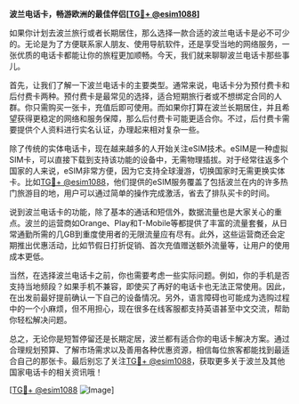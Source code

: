 **波兰电话卡，畅游欧洲的最佳伴侣[[TG💪+ @esim1088](https://t.me/s/esim1088)]**

如果你计划去波兰旅行或者长期居住，那么选择一款合适的波兰电话卡是必不可少的。无论是为了方便联系家人朋友、使用导航软件，还是享受当地的网络服务，一张优质的电话卡都能让你的旅程更加顺畅。今天，我们就来聊聊波兰电话卡那些事儿。

首先，让我们了解一下波兰电话卡的主要类型。通常来说，电话卡分为预付费卡和后付费卡两种。预付费卡是最常见的选择，适合短期旅行者或不想绑定合同的人群。你只需购买一张卡，充值后即可使用。而如果你打算在波兰长期居住，并且希望获得更稳定的网络和服务保障，那么后付费卡可能更适合你。不过，后付费卡需要提供个人资料进行实名认证，办理起来相对复杂一些。

除了传统的实体电话卡，现在越来越多的人开始关注eSIM技术。eSIM是一种虚拟SIM卡，可以直接下载到支持该功能的设备中，无需物理插拔。对于经常往返多个国家的人来说，eSIM非常方便，因为它支持全球漫游，切换国家时无需更换实体卡。比如[TG💪+ @esim1088](https://t.me/s/esim1088)，他们提供的eSIM服务覆盖了包括波兰在内的许多热门旅游目的地，用户可以通过简单的操作完成激活，省去了排队买卡的时间。

说到波兰电话卡的功能，除了基本的通话和短信外，数据流量也是大家关心的重点。波兰的运营商如Orange、Play和T-Mobile等都提供了丰富的流量套餐，从日常通勤所需的几GB到重度使用者的无限流量应有尽有。此外，这些运营商还会定期推出优惠活动，比如节假日打折促销、首次充值赠送额外流量等，让用户的使用成本更低。

当然，在选择波兰电话卡之前，你也需要考虑一些实际问题。例如，你的手机是否支持当地频段？如果手机不兼容，即使买了再好的电话卡也无法正常使用。因此，在出发前最好提前确认一下自己的设备情况。另外，语言障碍也可能成为选购过程中的一个小麻烦，但不用担心，现在很多在线客服都支持英语甚至中文交流，帮助你轻松解决问题。

总之，无论你是短暂停留还是长期定居，波兰都有适合你的电话卡解决方案。通过合理规划预算、了解市场需求以及善用各种优惠资源，相信每位旅客都能找到最适合自己的那张卡。最后别忘了关注[TG💪+ @esim1088](https://t.me/s/esim1088)，获取更多关于波兰及其他国家电话卡的相关资讯哦！

[[TG💪+ @esim1088](https://t.me/s/esim1088) ![Image](https://i.postimg.cc/4NQfJmqS/Snipaste-2025-05-13-00-14-12.png)]